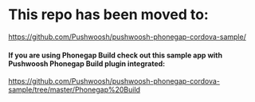 # This repo has been moved to:
https://github.com/Pushwoosh/pushwoosh-phonegap-cordova-sample/

#### If you are using Phonegap Build check out this sample app with Pushwoosh Phonegap Build plugin integrated:
https://github.com/Pushwoosh/pushwoosh-phonegap-cordova-sample/tree/master/Phonegap%20Build

